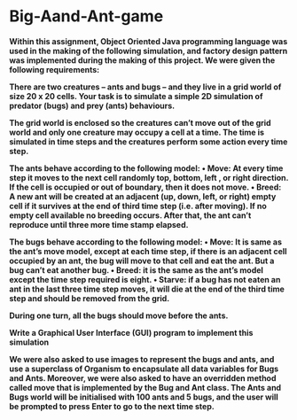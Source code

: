 # Big-Aand-Ant-game

<p><h4>Within this assignment, Object Oriented Java programming language was used in the making of the following simulation, and factory design pattern was implemented during the making of this project. We were given the following requirements:

There are two creatures – ants and bugs – and they live in a grid world of size 20 x 20 cells. Your task is to simulate a simple 2D simulation of predator (bugs) and prey (ants) behaviours. 
	
The grid world is enclosed so the creatures can’t move out of the grid world and only one creature may occupy a cell at a time. The time is simulated in time steps and the creatures perform some action every time step. 

The ants behave according to the following model: 
•	Move: At every time step it moves to the next cell randomly top, bottom, left , or right direction. If the cell is occupied or out of boundary, then it does not move. 
•	Breed: A new ant will be created at an adjacent (up, down, left, or right) empty cell if it survives at the end of third time step (i.e. after moving). If no empty cell available no breeding occurs. After that, the ant can’t reproduce until three more time stamp elapsed.

The bugs behave according to the following model: 
•	Move: It is same as the ant’s move model, except at each time step, if there is an adjacent cell occupied by an ant, the bug will move to that cell and eat the ant. But a bug can’t eat another bug. 
•	Breed: it is the same as the ant’s model except the time step required is eight. 
•	Starve: if a bug has not eaten an ant in the last three time step moves, it will die at the end of the third time step and should be removed from the grid. 

During one turn, all the bugs should move before the ants. 

Write a Graphical User Interface (GUI) program to implement this simulation

We were also asked to use images to represent the bugs and ants, and use a superclass of Organism to encapsulate all data variables for Bugs and Ants.
Moreover, we were also asked to have an overridden method called move that is implemented by the Bug and Ant class.
The Ants and Bugs world will be initialised with 100 ants and 5 bugs, and the user will be prompted to press Enter to go to the next time step.
	</h4></p>
